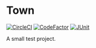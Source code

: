 # Town

[![CircleCI](https://circleci.com/gh/shuripa/Town.svg?style=svg)](https://circleci.com/gh/shuripa/Town)
[![CodeFactor](https://www.codefactor.io/repository/github/shuripa/town/badge)](https://www.codefactor.io/repository/github/shuripa/town)
[![JUnit](https://img.shields.io/badge/JUnit-4.12-orange.svg)](https://mvnrepository.com/artifact/junit/junit/4.12)


A small tеst project.
